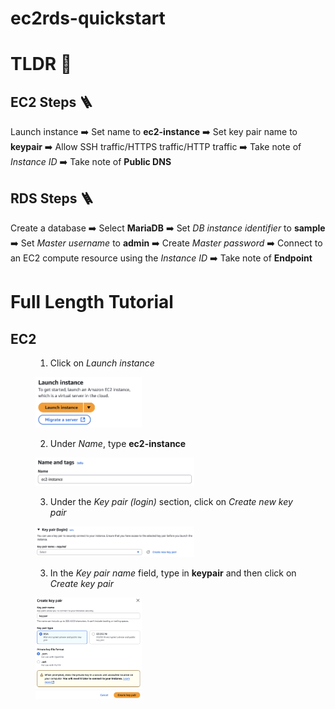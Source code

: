 # ec2rds-quickstart
# TLDR :rabbit:
## EC2 Steps :ladder:
Launch instance :arrow_right: Set name to __ec2-instance__ :arrow_right: Set key pair name to __keypair__ :arrow_right: Allow SSH traffic/HTTPS traffic/HTTP traffic :arrow_right: Take note of *Instance ID* :arrow_right: Take note of __Public DNS__
## RDS Steps :ladder:
Create a database :arrow_right: Select __MariaDB__ :arrow_right: Set *DB instance identifier* to __sample__ :arrow_right: Set *Master username* to __admin__ :arrow_right: Create *Master password* :arrow_right: Connect to an EC2 compute resource using the *Instance ID* :arrow_right: Take note of __Endpoint__ 

# Full Length Tutorial
## EC2
<figure>
  <ol start="1"><li><figcaption>Click on <i>Launch instance</i></figcaption></li></ol>
  <img alt="Launch instance" src="steps/ec2-steps/step-1.png" width="40%" title="Click on Launch instance"/>
</figure>
<figure>
  <ol start="2"><li><figcaption>Under <i>Name</i>, type <b>ec2-instance</b></figcaption></li></ol>
  <img alt="Name the instance ec2-instance" src="steps/ec2-steps/step-2.png" width="60%" title="Type in ec2-instance"/>
</figure>
<figure>
  <ol start="3"><li><figcaption>Under the <i>Key pair (login)</i> section, click on <i>Create new key pair</i></figcaption></li></ol>
  <img alt="Create a new key pair" src="steps/ec2-steps/step-3a.png" width="60%" title="Select create a new key pair"/>
  <ol start="3"><li><figcaption>In the <i>Key pair name</i> field, type in <b>keypair</b> and then click on <i>Create key pair</i></figcaption></li></ol>
  <img alt="Type in keypair" src="steps/ec2-steps/step-3b.png" width="40%" title="Type in keypair"/>
</figure>
